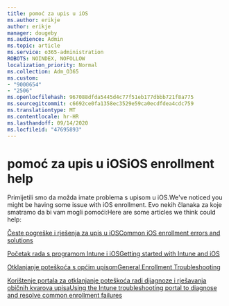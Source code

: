 ```yaml
---
title: pomoć za upis u iOS
ms.author: erikje
author: erikje
manager: dougeby
ms.audience: Admin
ms.topic: article
ms.service: o365-administration
ROBOTS: NOINDEX, NOFOLLOW
localization_priority: Normal
ms.collection: Adm_O365
ms.custom:
- "9000654"
- "2506"
ms.openlocfilehash: 967088dfda5445d4c77f51eb177dbbb721f8a775
ms.sourcegitcommit: c6692ce0fa1358ec3529e59ca0ecdfdea4cdc759
ms.translationtype: MT
ms.contentlocale: hr-HR
ms.lasthandoff: 09/14/2020
ms.locfileid: "47695893"
---
```

# <a name="ios-enrollment-help"></a><span data-ttu-id="5bf5e-102">pomoć za upis u iOS</span><span class="sxs-lookup"><span data-stu-id="5bf5e-102">iOS enrollment help</span></span>

<span data-ttu-id="5bf5e-103">Primijetili smo da možda imate problema s upisom u iOS.</span><span class="sxs-lookup"><span data-stu-id="5bf5e-103">We've noticed you might be having some issue with iOS enrollment.</span></span> <span data-ttu-id="5bf5e-104">Evo nekih članaka za koje smatramo da bi vam mogli pomoći:</span><span class="sxs-lookup"><span data-stu-id="5bf5e-104">Here are some articles we think could help:</span></span> 

[<span data-ttu-id="5bf5e-105">Česte pogreške i rješenja za upis u iOS</span><span class="sxs-lookup"><span data-stu-id="5bf5e-105">Common iOS enrollment errors and solutions</span></span>](https://support.microsoft.com/help/4039809/troubleshooting-ios-device-enrollment-in-intune)

[<span data-ttu-id="5bf5e-106">Početak rada s programom Intune i iOS</span><span class="sxs-lookup"><span data-stu-id="5bf5e-106">Getting started with Intune and iOS</span></span>](https://docs.microsoft.com/intune/enrollment/ios-enroll)

[<span data-ttu-id="5bf5e-107">Otklanjanje poteškoća s općim upisom</span><span class="sxs-lookup"><span data-stu-id="5bf5e-107">General Enrollment Troubleshooting</span></span>](https://docs.microsoft.com/intune/enrollment/troubleshoot-device-enrollment-in-intune)

[<span data-ttu-id="5bf5e-108">Korištenje portala za otklanjanje poteškoća radi dijagnoze i rješavanja običnih kvarova upisa</span><span class="sxs-lookup"><span data-stu-id="5bf5e-108">Using the Intune troubleshooting portal to diagnose and resolve common enrollment failures</span></span>](https://docs.microsoft.com/intune/help-desk-operators)